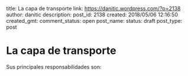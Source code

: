 title: La capa de transporte
link: https://danitic.wordpress.com/?p=2138
author: danitic
description: 
post_id: 2138
created: 2018/05/06 12:16:50
created_gmt: 
comment_status: open
post_name: 
status: draft
post_type: post

# La capa de transporte

Sus principales responsabilidades son: